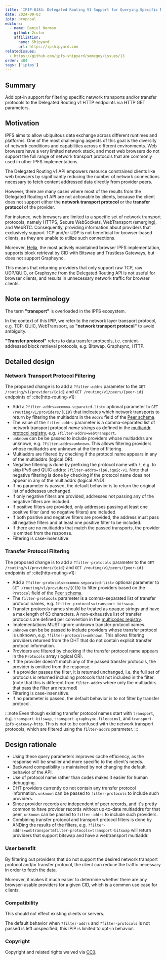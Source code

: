 ```yaml
---
title: 'IPIP-0484: Delegated Routing V1 Support for Querying Specific Network Transport and Transfer Protocols'
date: 2024-09-03
ipip: proposal
editors:
  - name: Daniel Norman
    github: 2color
    affiliation:
      name: Shipyard
      url: https://ipshipyard.com
relatedIssues:
  - https://github.com/ipfs-shipyard/someguy/issues/13
order: 484
tags: ['ipips']
---
```


## Summary

Add opt-in support for filtering specific network transports and/or transfer protocols to the Delegated Routing v1 HTTP endpoints via HTTP GET parameters.

## Motivation

IPFS aims to allow ubiquitous data exchange across different runtimes and platforms. One of the most challenging aspects of this goal is the diversity of network conditions and capabilities across different environments. Web browsers have a very limited network stack, and most web browsers do not support the full range of network transport protocols that are commonly used in other IPFS implementations.

The Delegated Routing v1 API empowers resource constrained clients like web browsers by significantly reducing the number of network connections necessary to fetch content addressed data directly from provider peers.

However, there are many cases where most of the results from the Delegated Routing v1 API are not actionable by clients, because the client does not support either the **network transport protocol** or the **transfer protocol** of the provider.

For instance, web browsers are limited to a specific set of network transport protocols, namely HTTPS, Secure WebSockets, WebTransport (emerging), and WebRTC. Consequently, providing information about providers that exclusively support TCP and/or UDP is not beneficial for browser-based clients, as they are unable to utilize such connections.

Moreover, [Helia](https://github.com/ipfs/helia/), the most actively maintained browser IPFS implementation, supports block retrieval by CID with Bitswap and Trustless Gateways, but does not support Graphsync.

This means that returning providers that only support raw TCP, raw UDP/QUIC, or Graphsync from the Delegated Routing API is not useful for browser clients, and results in unnecessary network traffic for browser clients.

## Note on terminology

The term **"transport"** is overloaded in the IPFS ecosystem.

In the context of this IPIP, we refer to the network layer transport protocol, e.g. TCP, QUIC, WebTransport, as **"network transport protocol"** to avoid ambiguity.

**"Transfer protocol"** refers to data transfer protocols, i.e. content-addressed block retrieval protocols, e.g. Bitswap, Graphsync, HTTP.

## Detailed design

### Network Transport Protocol Filtering

The proposed change is to add a `?filter-addrs` parameter to the `GET /routing/v1/providers/{cid}` and `GET /routing/v1/peers/{peer-id}` endpoints of :cite[http-routing-v1]:

- Add a `?filter-addrs=<comma-separated-list>` optional parameter to `GET /routing/v1/providers/{CID}` that indicates which network transports to return by filtering the multiaddrs in the `Addrs` field of the [Peer schema].
- The value of the `filter-addrs` parameter is a comma-separated list of network transport protocol _name strings_ as defined in the [multiaddr protocol registry](https://github.com/multiformats/multiaddr/blob/master/protocols.csv), e.g. `?filter-addrs=webtransport`.
- `unknown` can be be passed to include providers whose multiaddrs are unknown, e.g. `?filter-addrs=unknown`. This allows filtering providers whose multiaddrs are unknown at the time of filtering.
- Multiaddrs are filtered by checking if the protocol name appears in any of the multiaddrs (logical OR).
- Negative filtering is done by prefixing the protocol name with `!`, e.g. to skip IPv6 and QUIC addrs: `?filter-addrs=!ip6,!quic-v1`. Note that negative filtering is done by checking if the protocol name does not appear in any of the multiaddrs (logical AND).
- If no parameter is passed, the default behavior is to return the original list of addresses unchanged.
- If only negative filters are provided, addresses not passing any of the negative filters are included.
- If positive filters are provided, only addresses passing at least one positive filter (and no negative filters) are included.
- If both positive and negative filters are provided, the address must pass all negative filters and at least one positive filter to be included.
- If there are no multiaddrs that match the passed transports, the provider is omitted from the response.
- Filtering is case-insensitive.

### Transfer Protocol Filtering

The proposed change is to add a `?filter-protocols` parameter to the `GET /routing/v1/providers/{cid}` and `GET /routing/v1/peers/{peer-id}` endpoints of :cite[http-routing-v1]:

- Add a `?filter-protocols=<comma-separated-list>` optional parameter to `GET /routing/v1/providers/{CID}` to filter providers based on the `Protocol` field of the [Peer schema].
- The `filter-protocols` parameter is a comma-separated list of transfer protocol names, e.g. `?filter-protocols=transport-bitswap`.
- Transfer protocols names should be treated as opaque strings and have a max length of 63 characters. A non-exhaustive list of transfer protocols are defined per convention in the [multicodec registry](https://github.com/multiformats/multicodec/blob/3b7b52deb31481790bc4bae984d8675bda4e0c82/table.csv#L149-L151).
- Implementations MUST ignore unknown transfer protocol names.
- `unknown` can be be passed to include providers whose transfer protocol is unknown, e.g. `?filter-protocols=unknown`. This allows filtering providers returned from the DHT that do not contain explicit transfer protocol information.
- Providers are filtered by checking if the transfer protocol name appears in the `Protocols` array (logical OR).
- If the provider doesn't match any of the passed transfer protocols, the provider is omitted from the response.
- If a provider passes the filter, it is returned unchanged, i.e. the full set of protocols is returned including protocols that not included in the filter. (note that this is different from `filter-addrs` where only the multiaddrs that pass the filter are returned)
- Filtering is case-insensitive.
- If no parameter is passed, the default behavior is to not filter by transfer protocol.

:::note
Even though existing transfer protocol names start with `transport`, e.g. `transport-bitswap`, `transport-graphsync-filecoinv1`, and `transport-ipfs-gateway-http`. This is not to be confused with the network transport protocols, which are filtered using the `filter-addrs` parameter.
:::

## Design rationale

- Using these query parameters improves cache efficiency, as the response will be smaller and more specific to the client's needs.
- Backward compatibility is maintained by not changing the default behavior of the API.
- Use of protocol name rather than codes makes it easier for human debugging.
- DHT providers currently do not contain any transfer protocol information. `unknown` can be passed to `filter-protocols` to include such providers.
- Since provider records are independent of peer records, and it's pretty common to have provider records without up-to-date multiaddrs for that peer, `unknown` can be passed to `filter-addrs` to include such providers.
- Combining transfer protocol and transport protocol filters is done by ANDing the results of the filters, e.g. `?filter-addrs=webtransport&filter-protocols=transport-bitswap` will return providers that support bitswap and have a webtransport multiaddr.

### User benefit

By filtering out providers that do not support the desired network transport protocol and/or transfer protocol, the client can reduce the traffic necessary in order to fetch the data.

Moreover, it makes it much easier to determine whether there are any browser-usable providers for a given CID, which is a common use case for clients.

### Compatibility

This should not effect existing clients or servers.

The default behavior when `?filter-addrs` and `?filter-protocols` is not passed is left unspecified, this IPIP is limited to opt-in behavior.

### Copyright

Copyright and related rights waived via [CC0](https://creativecommons.org/publicdomain/zero/1.0/).

[Peer schema]: https://specs.ipfs.tech/routing/http-routing-v1/#peer-schema
